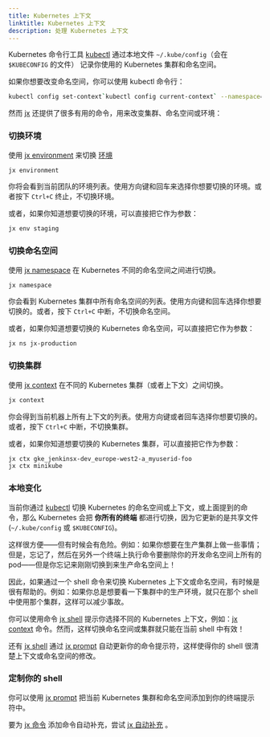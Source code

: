 ```yaml
---
title: Kubernetes 上下文
linktitle: Kubernetes 上下文
description: 处理 Kubernetes 上下文
---
```



Kubernetes 命令行工具 [kubectl](https://kubernetes.io/docs/reference/kubectl/overview/) 通过本地文件 `~/.kube/config`（会在 `$KUBECONFIG` 的文件） 记录你使用的 Kubernetes 集群和命名空间。

如果你想要改变命名空间，你可以使用 kubectl 命令行：

```sh
kubectl config set-context`kubectl config current-context` --namespace=foo
```

然而 [jx](/commands/jx/) 还提供了很多有用的命令，用来改变集群、命名空间或环境：

### 切换环境

使用 [jx environment](/commands/jx_environment/) 来切换 [环境](/zh/about/concepts/features/#environments)

```sh
jx environment
```

你将会看到当前团队的环境列表。使用方向键和回车来选择你想要切换的环境。或者按下 `Ctrl+C` 终止，不切换环境。

或者，如果你知道想要切换的环境，可以直接把它作为参数：

```sh
jx env staging
```

### 切换命名空间

使用 [jx namespace](/commands/jx_namespace/) 在 Kubernetes 不同的命名空间之间进行切换。


```sh
jx namespace
```

你会看到 Kubernetes 集群中所有命名空间的列表。使用方向键和回车选择你想要切换的。或者，按下 `Ctrl+C` 中断，不切换命名空间。

或者，如果你知道想要切换的 Kubernetes 命名空间，可以直接把它作为参数：

```sh
jx ns jx-production
```

### 切换集群

使用 [jx context](/commands/jx_context/) 在不同的 Kubernetes 集群（或者上下文）之间切换。

```sh
jx context
```

你会得到当前机器上所有上下文的列表。使用方向键或者回车选择你想要切换的。或者，按下 `Ctrl+C` 中断，不切换集群。

或者，如果你知道想要切换的 Kubernetes 集群，可以直接把它作为参数：

```sh
jx ctx gke_jenkinsx-dev_europe-west2-a_myuserid-foo
jx ctx minikube
```

### 本地变化

当前你通过 [kubectl](https://kubernetes.io/docs/reference/kubectl/overview/) 切换 Kubernetes 的命名空间或上下文，或上面提到的命令，那么 Kubernetes 会把 **你所有的终端** 都进行切换，因为它更新的是共享文件 (`~/.kube/config` 或 `$KUBECONFIG`)。

这样很方便——但有时候会有危险。例如：如果你想要在生产集群上做一些事情；但是，忘记了，然后在另外一个终端上执行命令要删除你的开发命名空间上所有的 pod——但是你忘记来刚刚切换到来生产命名空间上！

因此，如果通过一个 shell 命令来切换 Kubernetes 上下文或命名空间，有时候是很有帮助的。例如：如果你总是想要看一下集群中的生产环境，就只在那个 shell 中使用那个集群，这样可以减少事故。

你可以使用命令 [jx shell](/commands/jx_shell/) 提示你选择不同的 Kubernetes 上下文，例如：[jx context](/commands/jx_context/) 命令。然而，这样切换命名空间或集群就只能在当前 shell 中有效！

还有 [jx shell](/commands/jx_shell/) 通过 [jx prompt](/commands/jx_prompt/) 自动更新你的命令提示符，这样使得你的 shell 很清楚上下文或命名空间的修改。

### 定制你的 shell

你可以使用 [jx prompt](/commands/jx_prompt/) 把当前 Kubernetes 集群和命名空间添加到你的终端提示符中。

要为 [jx 命令](/commands/jx/) 添加命令自动补充，尝试 [jx 自动补充](/commands/jx_completion/) 。



